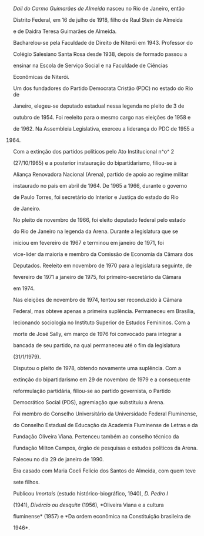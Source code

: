 

*Dail do Carmo Guimarães de Almeida* nasceu no Rio de Janeiro, então

Distrito Federal, em 16 de julho de 1918, filho de Raul Stein de Almeida

e de Daidra Teresa Guimarães de Almeida.



Bacharelou-se pela Faculdade de Direito de Niterói em 1943. Professor do

Colégio Salesiano Santa Rosa desde 1938, depois de formado passou a

ensinar na Escola de Serviço Social e na Faculdade de Ciências

Econômicas de Niterói.



Um dos fundadores do Partido Democrata Cristão (PDC) no estado do Rio de

Janeiro, elegeu-se deputado estadual nessa legenda no pleito de 3 de

outubro de 1954. Foi reeleito para o mesmo cargo nas eleições de 1958 e

de 1962. Na Assembleia Legislativa, exerceu a liderança do PDC de 1955 a

1964.



Com a extinção dos partidos políticos pelo Ato Institucional n^o^ 2

(27/10/1965) e a posterior instauração do bipartidarismo, filiou-se à

Aliança Renovadora Nacional (Arena), partido de apoio ao regime militar

instaurado no país em abril de 1964. De 1965 a 1966, durante o governo

de Paulo Torres, foi secretário do Interior e Justiça do estado do Rio

de Janeiro.



No pleito de novembro de 1966, foi eleito deputado federal pelo estado

do Rio de Janeiro na legenda da Arena. Durante a legislatura que se

iniciou em fevereiro de 1967 e terminou em janeiro de 1971, foi

vice-líder da maioria e membro da Comissão de Economia da Câmara dos

Deputados. Reeleito em novembro de 1970 para a legislatura seguinte, de

fevereiro de 1971 a janeiro de 1975, foi primeiro-secretário da Câmara

em 1974.



Nas eleições de novembro de 1974, tentou ser reconduzido à Câmara

Federal, mas obteve apenas a primeira suplência. Permaneceu em Brasília,

lecionando sociologia no Instituto Superior de Estudos Femininos. Com a

morte de José Sally, em março de 1976 foi convocado para integrar a

bancada de seu partido, na qual permaneceu até o fim da legislatura

(31/1/1979).



Disputou o pleito de 1978, obtendo novamente uma suplência. Com a

extinção do bipartidarismo em 29 de novembro de 1979 e a consequente

reformulação partidária, filiou-se ao partido governista, o Partido

Democrático Social (PDS), agremiação que substituiu a Arena.



Foi membro do Conselho Universitário da Universidade Federal Fluminense,

do Conselho Estadual de Educação da Academia Fluminense de Letras e da

Fundação Oliveira Viana. Pertenceu também ao conselho técnico da

Fundação Milton Campos, órgão de pesquisas e estudos políticos da Arena.



Faleceu no dia 29 de janeiro de 1990.



Era casado com Maria Coeli Felício dos Santos de Almeida, com quem teve

sete filhos.



Publicou *Imortais* (estudo histórico-biográfico, 1940), *D. Pedro I*

(1941), *Divórcio ou desquite* (1956), *Oliveira Viana e a cultura

fluminense* (1957) e *Da ordem econômica na Constituição brasileira de

1946*.



